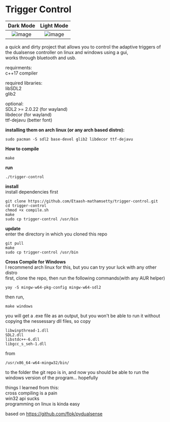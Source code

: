 # Trigger Control  
Dark Mode           |  Light Mode
:-------------------------:|:-------------------------:
![image](https://user-images.githubusercontent.com/45927311/166091284-a06013df-f443-48a1-8e15-514690b43200.png) | ![image](https://user-images.githubusercontent.com/45927311/166091275-4f970e14-5a16-4f1e-b96b-4e823cdcfcae.png)


a quick and dirty project that allows you to control the adaptive triggers of the dualsense controller on linux and windows using a gui,  
works through bluetooth and usb.

requirments:  
c++17 compiler   

required libraries:  
libSDL2  
glib2    

optional:  
SDL2 >= 2.0.22 (for wayland)  
libdecor (for wayland)  
ttf-dejavu (better font)  

**installing them on arch linux (or any arch based distro):**  
```
sudo pacman -S sdl2 base-devel glib2 libdecor ttf-dejavu
```  

**How to compile**  

```
make
```  

**run**   
```
./trigger-control
```  

**install**  
install dependencies first
```
git clone https://github.com/Etaash-mathamsetty/trigger-control.git
cd trigger-control
chmod +x compile.sh
make
sudo cp trigger-control /usr/bin
```

**update**  
enter the directory in which you cloned this repo  
```
git pull
make
sudo cp trigger-control /usr/bin
```

**Cross Compile for Windows**  
I recommend arch linux for this, but you can try your luck with any other distro  
first, clone the repo, then run the following commands(with any AUR helper)  
```
yay -S mingw-w64-pkg-config mingw-w64-sdl2 
```
then run,  
```
make windows
```
you will get a .exe file as an output, but you won't be able to run it without copying the nessessary dll files, so copy  
```
libwinpthread-1.dll  
SDL2.dll  
libstdc++-6.dll  
libgcc_s_seh-1.dll  
```
from  
```
/usr/x86_64-w64-mingw32/bin/
```  
to the folder the git repo is in, and now you should be able to run the windows version of the program... hopefully  
  
things I learned from this:  
cross compiling is a pain  
win32 api sucks  
programming on linux is kinda easy  
  
based on https://github.com/flok/pydualsense  
